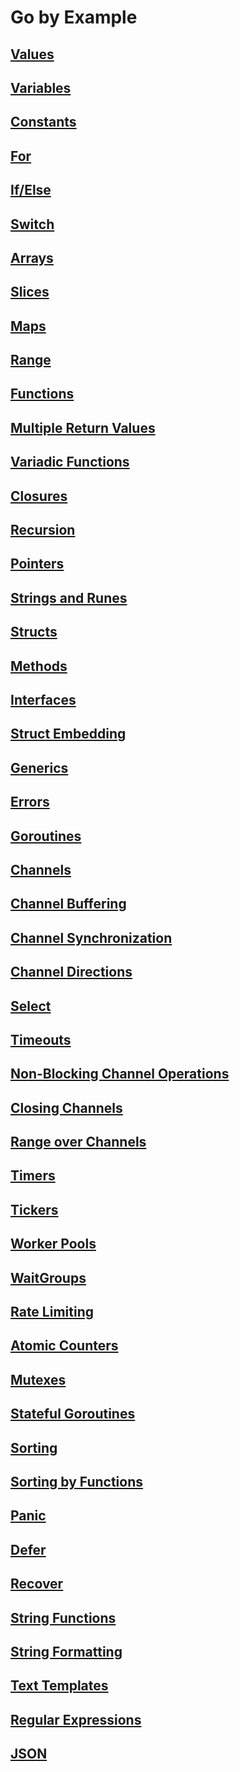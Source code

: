 # Go by Example

## [Values](./Values/values.go)

## [Variables](./Variables/variables.go)

## [Constants](./Constants/constant.go)

## [For](./For/for.go)

## [If/Else](./IfElse/if-else.go)

## [Switch](./Switch/switch.go)

## [Arrays]()

## [Slices]()

## [Maps]()

## [Range]()

## [Functions]()

## [Multiple Return Values]()

## [Variadic Functions]()

## [Closures]()

## [Recursion]()

## [Pointers]()

## [Strings and Runes]()

## [Structs]()

## [Methods]()

## [Interfaces]()

## [Struct Embedding]()

## [Generics]()

## [Errors]()

## [Goroutines]()

## [Channels]()

## [Channel Buffering]()

## [Channel Synchronization]()

## [Channel Directions]()

## [Select]()

## [Timeouts]()

## [Non-Blocking Channel Operations]()

## [Closing Channels]()

## [Range over Channels]()

## [Timers]()

## [Tickers]()

## [Worker Pools]()

## [WaitGroups]()

## [Rate Limiting]()

## [Atomic Counters]()

## [Mutexes]()

## [Stateful Goroutines]()

## [Sorting]()

## [Sorting by Functions]()

## [Panic]()

## [Defer]()

## [Recover]()

## [String Functions]()

## [String Formatting]()

## [Text Templates]()

## [Regular Expressions]()

## [JSON]()
